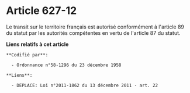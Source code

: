 # Article 627-12

Le transit sur le territoire français est autorisé conformément à l'article 89 du statut par les autorités compétentes en
vertu de l'article 87 du statut.

**Liens relatifs à cet article**

	**Codifié par**:

	  - Ordonnance n°58-1296 du 23 décembre 1958

	**Liens**:

	  - DEPLACE: Loi n°2011-1862 du 13 décembre 2011 - art. 22
